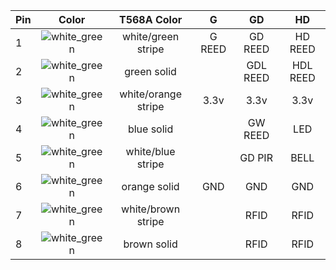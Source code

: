 
| Pin | Color | T568A Color         | G      | GD       | HD       |
|-----|:-----:|:-------------------:|:------:|:--------:|:--------:|
| 1   | ![white_green](https://upload.wikimedia.org/wikipedia/commons/thumb/c/c4/Wire_white_green_stripe.svg/90px-Wire_white_green_stripe.svg.png "desc") | white/green stripe | G REED | GD REED  | HD REED |
| 2   | ![white_green](https://upload.wikimedia.org/wikipedia/commons/thumb/4/4e/Wire_green_white_stripe.svg/90px-Wire_green_white_stripe.svg.png "desc") | green solid         |        | GDL REED | HDL REED |
| 3   | ![white_green](https://upload.wikimedia.org/wikipedia/commons/thumb/c/c4/Wire_white_green_stripe.svg/90px-Wire_white_green_stripe.svg.png "desc") | white/orange stripe | 3.3v   | 3.3v     | 3.3v     |
| 4   | ![white_green](https://upload.wikimedia.org/wikipedia/commons/thumb/c/c4/Wire_white_green_stripe.svg/90px-Wire_white_green_stripe.svg.png "desc") | blue solid          |        | GW REED  | LED      |
| 5   | ![white_green](https://upload.wikimedia.org/wikipedia/commons/thumb/c/c4/Wire_white_green_stripe.svg/90px-Wire_white_green_stripe.svg.png "desc") | white/blue stripe   |        | GD PIR   | BELL     |
| 6   | ![white_green](https://upload.wikimedia.org/wikipedia/commons/thumb/c/c4/Wire_white_green_stripe.svg/90px-Wire_white_green_stripe.svg.png "desc") | orange solid        | GND    | GND      | GND      |
| 7   | ![white_green](https://upload.wikimedia.org/wikipedia/commons/thumb/c/c4/Wire_white_green_stripe.svg/90px-Wire_white_green_stripe.svg.png "desc") | white/brown stripe  |        | RFID     | RFID     |
| 8   | ![white_green](https://upload.wikimedia.org/wikipedia/commons/thumb/c/c4/Wire_white_green_stripe.svg/90px-Wire_white_green_stripe.svg.png "desc") | brown solid         |        | RFID     | RFID     |
